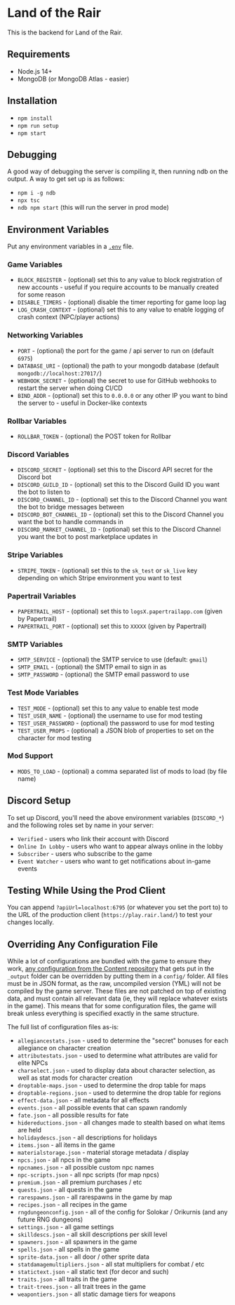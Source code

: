 # Land of the Rair

This is the backend for Land of the Rair.

## Requirements

* Node.js 14+
* MongoDB (or MongoDB Atlas - easier)

## Installation

* `npm install`
* `npm run setup`
* `npm start`

## Debugging

A good way of debugging the server is compiling it, then running ndb on the output. A way to get set up is as follows:

- `npm i -g ndb`
- `npx tsc`
- `ndb npm start` (this will run the server in prod mode)

## Environment Variables

Put any environment variables in a [`.env`](https://github.com/motdotla/dotenv) file.

### Game Variables

* `BLOCK_REGISTER` - (optional) set this to any value to block registration of new accounts - useful if you require accounts to be manually created for some reason
* `DISABLE_TIMERS` - (optional) disable the timer reporting for game loop lag
* `LOG_CRASH_CONTEXT` - (optional) set this to any value to enable logging of crash context (NPC/player actions)

### Networking Variables

* `PORT` - (optional) the port for the game / api server to run on (default `6975`)
* `DATABASE_URI` - (optional) the path to your mongodb database (default `mongodb://localhost:27017/`)
* `WEBHOOK_SECRET` - (optional) the secret to use for GitHub webhooks to restart the server when doing CI/CD 
* `BIND_ADDR` - (optional) set this to `0.0.0.0` or any other IP you want to bind the server to - useful in Docker-like contexts

### Rollbar Variables

* `ROLLBAR_TOKEN` - (optional) the POST token for Rollbar

### Discord Variables

* `DISCORD_SECRET` - (optional) set this to the Discord API secret for the Discord bot
* `DISCORD_GUILD_ID` - (optional) set this to the Discord Guild ID you want the bot to listen to
* `DISCORD_CHANNEL_ID` - (optional) set this to the Discord Channel you want the bot to bridge messages between
* `DISCORD_BOT_CHANNEL_ID` - (optional) set this to the Discord Channel you want the bot to handle commands in
* `DISCORD_MARKET_CHANNEL_ID` - (optional) set this to the Discord Channel you want the bot to post marketplace updates in

### Stripe Variables

* `STRIPE_TOKEN` - (optional) set this to the `sk_test` or `sk_live` key depending on which Stripe environment you want to test

### Papertrail Variables

* `PAPERTRAIL_HOST` - (optional) set this to `logsX.papertrailapp.com` (given by Papertrail)
* `PAPERTRAIL_PORT` - (optional) set this to `XXXXX` (given by Papertrail)

### SMTP Variables

* `SMTP_SERVICE` - (optional) the SMTP service to use (default: `gmail`)
* `SMTP_EMAIL` - (optional) the SMTP email to sign in as
* `SMTP_PASSWORD` - (optional) the SMTP email password to use

### Test Mode Variables

* `TEST_MODE` - (optional) set this to any value to enable test mode
* `TEST_USER_NAME` - (optional) the username to use for mod testing
* `TEST_USER_PASSWORD` - (optional) the password to use for mod testing
* `TEST_USER_PROPS` - (optional) a JSON blob of properties to set on the character for mod testing

### Mod Support

* `MODS_TO_LOAD` - (optional) a comma separated list of mods to load (by file name)

## Discord Setup

To set up Discord, you'll need the above environment variables (`DISCORD_*`) and the following roles set by name in your server:

* `Verified` - users who link their account with Discord
* `Online In Lobby` - users who want to appear always online in the lobby
* `Subscriber` - users who subscribe to the game
* `Event Watcher` - users who want to get notifications about in-game events

## Testing While Using the Prod Client

You can append `?apiUrl=localhost:6795` (or whatever you set the port to) to the URL of the production client (`https://play.rair.land/`) to test your changes locally. 

## Overriding Any Configuration File

While a lot of configurations are bundled with the game to ensure they work, [any configuration from the Content repository](https://github.com/LandOfTheRair/Content/) that gets put in the `_output` folder can be overridden by putting them in a `config/` folder. All files must be in JSON format, as the raw, uncompiled version (YML) will not be compiled by the game server. These files are not patched on top of existing data, and must contain all relevant data (ie, they will replace whatever exists in the game). This means that for some configuration files, the game will break unless everything is specified exactly in the same structure.

The full list of configuration files as-is:

* `allegiancestats.json` - used to determine the "secret" bonuses for each allegiance on character creation
* `attributestats.json` - used to determine what attributes are valid for elite NPCs
* `charselect.json` - used to display data about character selection, as well as stat mods for character creation
* `droptable-maps.json` - used to determine the drop table for maps
* `droptable-regions.json` - used to determine the drop table for regions
* `effect-data.json` - all metadata for all effects
* `events.json` - all possible events that can spawn randomly
* `fate.json` - all possible results for fate
* `hidereductions.json` - all changes made to stealth based on what items are held
* `holidaydescs.json` - all descriptions for holidays
* `items.json` - all items in the game
* `materialstorage.json` - material storage metadata / display
* `npcs.json` - all npcs in the game
* `npcnames.json` - all possible custom npc names
* `npc-scripts.json` - all npc scripts (for map npcs)
* `premium.json` - all premium purchases / etc
* `quests.json` - all quests in the game
* `rarespawns.json` - all rarespawns in the game by map
* `recipes.json` - all recipes in the game
* `rngdungeonconfig.json` - all of the config for Solokar / Orikurnis (and any future RNG dungeons)
* `settings.json` - all game settings
* `skilldescs.json` - all skill descriptions per skill level
* `spawners.json` - all spawners in the game
* `spells.json` - all spells in the game
* `sprite-data.json` - all door / other sprite data
* `statdamagemultipliers.json` - all stat multipliers for combat / etc
* `statictext.json` - all static text (for decor and such)
* `traits.json` - all traits in the game
* `trait-trees.json` - all trait trees in the game
* `weapontiers.json` - all static damage tiers for weapons

